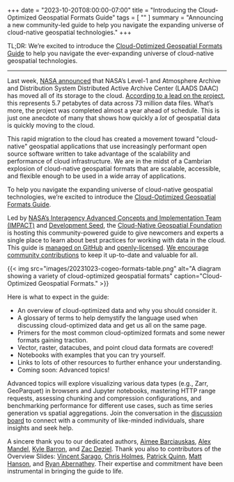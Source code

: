 +++
date = "2023-10-20T08:00:00-07:00"
title = "Introducing the Cloud-Optimized Geospatial Formats Guide"
tags = [ ""
]
summary = "Announcing a new community-led guide to help you navigate the expanding universe of cloud-native geospatial technologies."
+++

TL;DR: We’re excited to introduce the [Cloud-Optimized Geospatial Formats Guide](https://guide.cloudnativegeo.org) to help you navigate the ever-expanding universe of cloud-native geospatial technologies.

---

Last week, [NASA announced](https://www.earthdata.nasa.gov/news/laads-daac-data-in-earthdata-cloud?fbclid=IwAR3erSJcWYl4iNVQelc32ls4kYOgHb8YVCIznwjquUcFPEeYBYgYa-2J7uw_aem_Ae5gOJsCo3U8SsdMJ1Y8u-k_7mE8jmDaQ2-_6JhHHUoLCqHabvVEMDKwJNVhP9ohLQo&mibextid=Zxz2cZ) that NASA’s Level-1 and Atmosphere Archive and Distribution System Distributed Active Archive Center (LAADS DAAC) has moved all of its storage to the cloud. [According to a lead on the project](https://www.linkedin.com/posts/splongmore_all-historical-data-from-nasas-laads-daac-activity-7120799801541070848-dUgM/), this represents 5.7 petabytes of data across 73 million data files. What’s more, the project was completed almost a year ahead of schedule. This is just one anecdote of many that shows how quickly a *lot* of geospatial data is quickly moving to the cloud.

This rapid migration to the cloud has created a movement toward "cloud-native" geospatial applications that use increasingly performant open source software written to take advantage of the scalability and performance of cloud infrastructure. We are in the midst of a Cambrian explosion of cloud-native geospatial formats that are scalable, accessible, and flexible enough to be used in a wide array of applications. 

To help you navigate the expanding universe of cloud-native geospatial technologies, we’re excited to introduce the [Cloud-Optimized Geospatial Formats Guide](https://guide.cloudnativegeo.org).

Led by [NASA’s Interagency Advanced Concepts and Implementation Team (IMPACT)](https://impact.earthdata.nasa.gov) and [Development Seed](https://developmentseed.org), the [Cloud-Native Geospatial Foundation](https://cloudnativegeo.org) is hosting this community-powered guide to give newcomers and experts a single place to learn about best practices for working with data in the cloud. This guide is [managed on GitHub](https://github.com/cloudnativegeo/cloud-optimized-geospatial-formats-guide) and [openly-licensed](https://github.com/cloudnativegeo/cloud-optimized-geospatial-formats-guide/blob/main/LICENSE). [We encourage community contributions](https://guide.cloudnativegeo.org/contributing.html) to keep it up-to-date and valuable for all. 

{{< img src="images/20231023-cogeo-formats-table.png" alt="A diagram showing a variety of cloud-optimized geospatial formats" caption="Cloud-Optimized Geospatial Formats." >}}

Here is what to expect in the guide:
- An overview of cloud-optimized data and why you should consider it.
- A glossary of terms to help demystify the language used when discussing cloud-optimized data and get us all on the same page.
- Primers for the most common cloud-optimized formats and some newer formats gaining traction. 
- Vector, raster, datacubes, and point cloud data formats are covered!
- Notebooks with examples that you can try yourself.
- Links to lots of other resources to further enhance your understanding.
- Coming soon: Advanced topics!

Advanced topics will explore visualizing various data types (e.g., Zarr, GeoParquet) in browsers and Jupyter notebooks, mastering HTTP range requests, assessing chunking and compression configurations, and benchmarking performance for different use cases, such as time series generation vs spatial aggregations. Join the conversation in the [discussion board](https://github.com/cloudnativegeo/cloud-optimized-geospatial-formats-guide/discussions) to connect with a community of like-minded individuals, share insights and seek help. 

A sincere thank you to our dedicated authors, [Aimee Barciauskas](https://github.com/abarciauskas-bgse), [Alex Mandel](https://github.com/wildintellect), [Kyle Barron](https://github.com/kylebarron), and [Zac Deziel](https://github.com/zacharyDez). Thank you also to contributors of the Overview Slides: [Vincent Sarago](https://github.com/vincentsarago), [Chris Holmes](https://beta.source.coop/cholmes/), [Patrick Quinn](https://github.com/bilts), [Matt Hanson](https://github.com/matthewhanson), and [Ryan Abernathey](https://github.com/rabernat). Their expertise and commitment have been instrumental in bringing the guide to life. 
